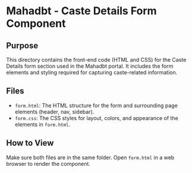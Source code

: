 # Mahadbt - Caste Details Form Component

## Purpose

This directory contains the front-end code (HTML and CSS) for the Caste Details form section used in the Mahadbt portal. It includes the form elements and styling required for capturing caste-related information.

## Files

* `form.html`: The HTML structure for the form and surrounding page elements (header, nav, sidebar).
* `form.css`: The CSS styles for layout, colors, and appearance of the elements in `form.html`.

## How to View

Make sure both files are in the same folder. Open `form.html` in a web browser to render the component.
